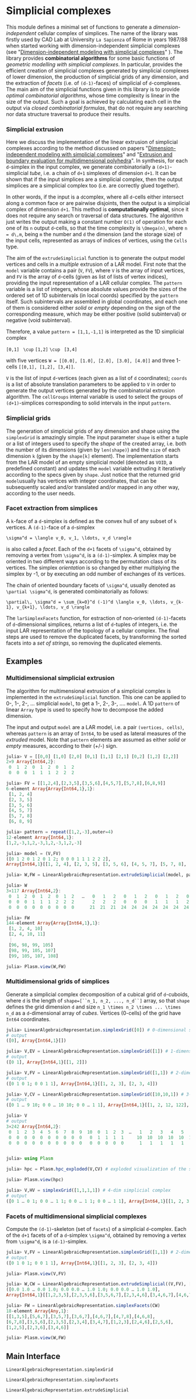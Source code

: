 # Simplicial complexes

This module defines a minimal set of functions to generate a *dimension-independent* cellular complex of simplices.
The name of the library was firstly used by  CAD Lab at University ``La Sapienza`` of Rome  in years 1987/88 when started working with dimension-independent simplicial complexes (see "[Dimension-independent modeling with simplicial complexes](https://dl.acm.org/citation.cfm?doid=169728.169719)" ).
The library provides  **combinatorial algorithms** for some basic functions of *geometric modelling with simplicial complexes*. In particular, provides the efficient creation of simplicial complexes generated by simplicial complexes of lower dimension, the production of simplicial grids of any dimension, and the extraction of *facets* (i.e. of ``(d-1)``-faces) of simplicial of ``d``-complexes. The main aim of the simplicial functions given in this library is to provide *optimal combinatorial algorithms*, whose time complexity is linear in the size of the output.
Such a goal is achieved by calculating each cell in the output via *closed combinatorial formulas*, that do not require any searching nor data structure traversal to produce their results.

### Simplicial extrusion

Here we discuss the implementation of the linear extrusion of simplicial complexes according to the method discussed on papers "[Dimension-independent modeling with simplicial complexes](https://dl.acm.org/citation.cfm?doid=169728.169719)" and "[Extrusion and boundary evaluation for multidimensional polyhedra](https://www.sciencedirect.com/science/article/pii/001044859190080G)". In synthesis, for each ``d``-simplex in the input complex, we generate combinatorially a ``(d+1)``-simplicial *tube*, i.e. a chain of ``d+1`` simplexes of dimension ``d+1``. It can be shown that if the input simplices are a simplicial complex, then the output simplices are a simplicial complex too (i.e. are correctly glued together). 

In other words, if the input is a ``d``complex, where all ``d``-cells either intersect along a common face or are pairwise disjoints, then the output is  a simplicial complex of dimension ``d+1``. This method is **computationally optimal**, since it does not require any search or traversal of data structures. The algorithm just writes the output making a constant number ``O(1)`` of operation for each one of its ``n`` output ``d``-cells, so that the time complexity is ``\Omega(n)``, where ``n = d\,m``, being ``m`` the number and ``d`` the dimension (and the storage size) of the input cells, represented as arrays of indices of vertices, using the `Cells` type.

The aim of the `extrudeSimplicial` function is  to generate the output model vertices and cells in a *multiple* extrusion of a LAR model.
First note that the `model` variable contains a pair (`V`, `FV`), where `V` is the array of input vertices, and `FV` is the array of ``d``-cells (given as list of lists of vertex indices), providing the  input representation of a LAR cellular complex.
The `pattern` variable is a list of integers, whose absolute values provide the sizes of the ordered set of 1D subintervals (in local coords) specified by the `pattern` itself. Such subintervals are assembled in global coordinates, and each one of them is considered either *solid* or *empty* depending on the sign of the corresponding measure, which may be either positive (solid subinterval) or negative (void subinterval).  

Therefore, a value `pattern = [1,1,-1,1]` is interpreted as the 1D simplicial complex

`[0,1] ` ``\cup`` ` [1,2] ` ``\cup`` ` [3,4]`

with five vertices `W = [[0.0], [1.0], [2.0], [3.0], [4.0]]` and three 1-cells `[[0,1], [1,2], [3,4]]`.

`V` is the list of input ``d``-vertices (each given as a list of ``d`` coordinates);
`coords` is a list of absolute translation parameters to be applied to `V` in order to generate the output vertices generated by the combinatorial extrusion algorithm.
The `cellGroups` internal variable is used to select the groups of ``(d+1)``-simplices corresponding to solid intervals in the input `pattern`.

### Simplicial grids

The generation of simplicial grids of any dimension and shape using the `simplexGrid`
is amazingly simple. The input parameter `shape` is either a tuple or a list of integers used to specify the *shape* of the created array, i.e. both the number of its dimensions (given by `len(shape)`) and the `size` of each dimension ``k`` (given by the `shape[k]` element).
The implementation starts from the LAR model of an empty simplicial  model (denoted as `VOID`, a predefined constant) and updates the `model` variable extruding it iteratively according to the specs given by `shape`.
Just notice that the returned grid `model`usually has vertices with integer coordinates, that can be subsequently scaled and/or translated and/or mapped in any other way, according to the user needs.


### Facet extraction from simplices

A ``k``-face of a ``d``-simplex is defined as the convex hull of any subset of ``k`` vertices.
A ``(d-1)``-face of a ``d``-simplex 

``
\sigma^d = \langle v_0, v_1, \ldots, v_d \rangle
``

 is also called a *facet*. Each of the ``d+1`` facets of ``\sigma^d``, obtained by removing a vertex from ``\sigma^d``, is a ``(d-1)``-simplex. A simplex may be oriented in two different ways according to the permutation
class of its vertices. The simplex *orientation* is so changed by either multiplying the simplex by -1, or by executing an odd number of exchanges of its vertices. 

The chain of oriented boundary facets of ``\sigma^d``, usually denoted as ``\partial \sigma^d``, is generated combinatorially as follows:

``
\partial\, \sigma^d = \sum_{k=0}^d (-1)^d \langle v_0, \ldots, v_{k-1}, v_{k+1}, \ldots, v_d \rangle
``

The `larSimplexFacets` function, for estraction of non-oriented ``(d-1)``-facets of ``d``-dimensional simplices, returns a list of ``d``-tuples of integers, i.e. the input LAR representation of the topology of a cellular complex. The final steps are used to remove the duplicated facets, by transforming the sorted facets into a *set of strings*, so removing the duplicated elements.

## Examples

### Multidimensional simplicial extrusion

The algorithm for multimensional extrusion of a simplicial complex is implemented in the `extrudeSimplicial` function. 
This one can be applied to 0-, 1-, 2-, ... simplicial `model`, to get a 1-, 2-, 3-, .... `model`.  A 1D `pattern` of linear `Array` type is used to specify how to decompose the added dimension.

The input and output `model` are a LAR model, i.e. a pair `(vertices, cells)`, whereas `pattern` is an array of `Int64`, to be used as lateral measures of the *extruded* model. Note that `pattern` elements are assumed as either *solid* or *empty* measures, according to their (+/-) sign.

```julia
julia> V = [[0,0] [1,0] [2,0] [0,1] [1,1] [2,1] [0,2] [1,2] [2,2]]
2×9 Array{Int64,2}:
 0  1  2  0  1  2  0  1  2
 0  0  0  1  1  1  2  2  2

julia> FV = [[1,2,4],[2,3,5],[3,5,6],[4,5,7],[5,7,8],[6,8,9]]
6-element Array{Array{Int64,1},1}:
 [1, 2, 4]
 [2, 3, 5]
 [3, 5, 6]
 [4, 5, 7]
 [5, 7, 8]
 [6, 8, 9]

julia> pattern = repeat([1,2,-3],outer=4)
12-element Array{Int64,1}:
[1,2,-3,1,2,-3,1,2,-3,1,2,-3]

julia> model = (V,FV)
([0 1 2 0 1 2 0 1 2; 0 0 0 1 1 1 2 2 2], 
Array{Int64,1}[[1, 2, 4], [2, 3, 5], [3, 5, 6], [4, 5, 7], [5, 7, 8], [6, 8, 9]])

julia> W,FW = LinearAlgebraicRepresentation.extrudeSimplicial(model, pattern)

julia> W
3×117 Array{Int64,2}:
 0  1  2  0  1  2  0  1  2   …   0   1   2   0   1   2   0   1   2   0   1   2
 0  0  0  1  1  1  2  2  2       2   2   2   0   0   0   1   1   1   2   2   2
 0  0  0  0  0  0  0  0  0      21  21  21  24  24  24  24  24  24  24  24  24

julia> FW
144-element Array{Array{Int64,1},1}:
 [1, 2, 4, 10]      
 [2, 4, 10, 11]     
 ⋮                  
 [96, 98, 99, 105]  
 [98, 99, 105, 107] 
 [99, 105, 107, 108]

julia> Plasm.view(W,FW)
```


### Multidimensional grids of simplices

Generate a simplicial complex decomposition of a cubical grid of ``d``-cuboids, where ``d`` is the length of `shape=[``n_1, n_2, ..., n_d``]` array, so that `shape` defines the grid dimension ``d`` and size ``n_1 \times n_2 \times ... \times n_d``  as a ``d``-dimensional array of *cubes*. Vertices (0-cells) of the grid have `Int64` coordinates.

```julia
julia> LinearAlgebraicRepresentation.simplexGrid([0]) # 0-dimensional simplicial complex
# output
([0], Array{Int64,1}[])

julia> V,EV = LinearAlgebraicRepresentation.simplexGrid([1]) # 1-dimensional simplicial complex
# output
([0 1], Array{Int64,1}[[1, 2]])

julia> V,FV = LinearAlgebraicRepresentation.simplexGrid([1,1]) # 2-dimensional simplicial complex
# output
([0 1 0 1; 0 0 1 1], Array{Int64,1}[[1, 2, 3], [2, 3, 4]])

julia> V,CV = LinearAlgebraicRepresentation.simplexGrid([10,10,1]) # 3-dimensional simplicial complex
# output
([0 1 … 9 10; 0 0 … 10 10; 0 0 … 1 1], Array{Int64,1}[[1, 2, 12, 122], [2, 12, 122, 123], [12, 122, 123, 133], [2, 12, 13, 123], [12, 13, 123, 133], [13, 123, 133, 134], [2, 3, 13, 123], [3, 13, 123, 124], [13, 123, 124, 134], [3, 13, 14, 124]  …  [119, 229, 230, 240], [109, 119, 120, 230], [119, 120, 230, 240], [120, 230, 240, 241], [109, 110, 120, 230], [110, 120, 230, 231], [120, 230, 231, 241], [110, 120, 121, 231], [120, 121, 231, 241], [121, 231, 241, 242]])

julia> V
# output
3×242 Array{Int64,2}:
 0  1  2  3  4  5  6  7  8  9  10  0  1  2  3  …   1   2   3   4   5   6   7   8   9  10
 0  0  0  0  0  0  0  0  0  0   0  1  1  1  1     10  10  10  10  10  10  10  10  10  10
 0  0  0  0  0  0  0  0  0  0   0  0  0  0  0      1   1   1   1   1   1   1   1   1   1


julia> using Plasm

julia> hpc = Plasm.hpc_exploded(V,CV) # exploded visualization of the simplicial grid

julia> Plasm.view(hpc)

julia> V,HV = simplexGrid([1,1,1,1]) # 4-dim simplicial complex
# output
([0 1 … 0 1; 0 0 … 1 1; 0 0 … 1 1; 0 0 … 1 1], Array{Int64,1}[[1, 2, 3, 5, 9], [2, 3, 5, 9, 10], [3, 5, 9, 10, 11], [5, 9, 10, 11, 13], [2, 3, 5, 6, 10], [3, 5, 6, 10, 11], [5, 6, 10, 11, 13], [6, 10, 11, 13, 14], [3, 5, 6, 7, 11], [5, 6, 7, 11, 13]  …  [4, 6, 10, 11, 12], [6, 10, 11, 12, 14], [3, 4, 6, 7, 11], [4, 6, 7, 11, 12], [6, 7, 11, 12, 14], [7, 11, 12, 14, 15], [4, 6, 7, 8, 12], [6, 7, 8, 12, 14], [7, 8, 12, 14, 15], [8, 12, 14, 15, 16]])
```


### Facets of multidimensional simplicial complexes

Compute the `(d-1)`-skeleton (set of `facets`) of a simplicial `d`-complex.
Each of the ``d+1`` facets of of a ``d``-simplex ``\sigma^d``, obtained by removing a vertex from ``\sigma^d``, is a ``(d-1)``-simplex.


```julia
julia> V,FV = LinearAlgebraicRepresentation.simplexGrid([1,1]) # 2-dimensional complex
# output
([0 1 0 1; 0 0 1 1], Array{Int64,1}[[1, 2, 3], [2, 3, 4]])

julia> Plasm.view(V,FV)

julia> W,CW = LinearAlgebraicRepresentation.extrudeSimplicial((V,FV), [1])
([0.0 1.0 … 0.0 1.0; 0.0 0.0 … 1.0 1.0; 0.0 0.0 … 1.0 1.0], 
Array{Int64,1}[[1,2,3,5],[2,3,5,6],[3,5,6,7],[2,3,4,6],[3,4,6,7],[4,6,7,8]])

julia> FW = LinearAlgebraicRepresentation.simplexFacets(CW)
18-element Array{Any,1}:
[[1,3,5],[5,6,7],[3,5,7],[3,6,7],[4,6,7],[4,7,8],[4,6,8],
[6,7,8],[3,5,6],[2,3,5],[2,3,4],[3,4,7],[1,2,3],[2,4,6],[2,5,6],
[1,2,5],[2,3,6],[3,4,6]]

julia> Plasm.view(W,FW)
```



## Main Interface

```@docs
LinearAlgebraicRepresentation.simplexGrid
```

```@docs
LinearAlgebraicRepresentation.simplexFacets
```

```@docs
LinearAlgebraicRepresentation.extrudeSimplicial
```
